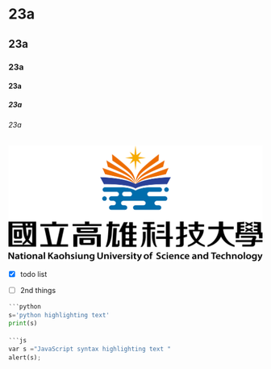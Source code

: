 # 23a
## 23a
### 23a
#### 23a
##### 23a
###### 23a

![NKUST](nkust.png '高科大') 
- [x] todo list
- [ ] 2nd things


```python
‵‵‵python
s='python highlighting text'
print(s)

‵‵‵js
var s ="JavaScript syntax highlighting text "
alert(s);

